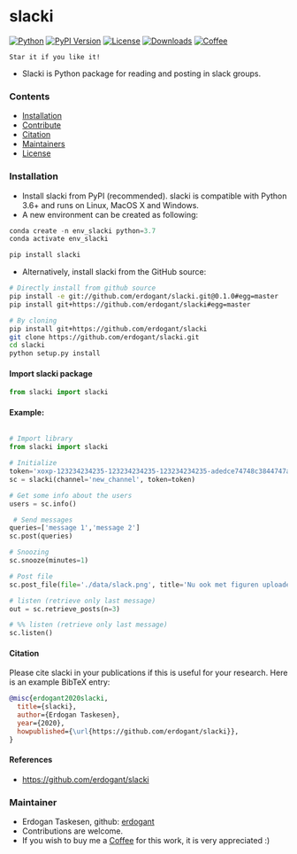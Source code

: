 # slacki

[![Python](https://img.shields.io/pypi/pyversions/slacki)](https://img.shields.io/pypi/pyversions/slacki)
[![PyPI Version](https://img.shields.io/pypi/v/slacki)](https://pypi.org/project/slacki/)
[![License](https://img.shields.io/badge/license-MIT-green.svg)](https://github.com/erdogant/slacki/blob/master/LICENSE)
[![Downloads](https://pepy.tech/badge/slacki/month)](https://pepy.tech/project/slacki/month)
[![Coffee](https://img.shields.io/badge/coffee-black-grey.svg)](https://erdogant.github.io/donate/?currency=USD&amount=5)

	Star it if you like it!

* Slacki is Python package for reading and posting in slack groups.

### Contents
- [Installation](#-installation)
- [Contribute](#-contribute)
- [Citation](#-citation)
- [Maintainers](#-maintainers)
- [License](#-copyright)

### Installation
* Install slacki from PyPI (recommended). slacki is compatible with Python 3.6+ and runs on Linux, MacOS X and Windows. 
* A new environment can be created as following:

```python
conda create -n env_slacki python=3.7
conda activate env_slacki
```

```bash
pip install slacki
```

* Alternatively, install slacki from the GitHub source:
```bash
# Directly install from github source
pip install -e git://github.com/erdogant/slacki.git@0.1.0#egg=master
pip install git+https://github.com/erdogant/slacki#egg=master

# By cloning
pip install git+https://github.com/erdogant/slacki
git clone https://github.com/erdogant/slacki.git
cd slacki
python setup.py install
```  

#### Import slacki package
```python
from slacki import slacki
```

#### Example:
```python

# Import library
from slacki import slacki

# Initialize
token='xoxp-123234234235-123234234235-123234234235-adedce74748c3844747aed48499bb'
sc = slacki(channel='new_channel', token=token)

# Get some info about the users
users = sc.info()

 # Send messages
queries=['message 1','message 2']
sc.post(queries)

# Snoozing
sc.snooze(minutes=1)

# Post file
sc.post_file(file='./data/slack.png', title='Nu ook met figuren uploaden :)')

# listen (retrieve only last message)
out = sc.retrieve_posts(n=3)

# %% listen (retrieve only last message)
sc.listen()

```


#### Citation
Please cite slacki in your publications if this is useful for your research. Here is an example BibTeX entry:
```BibTeX
@misc{erdogant2020slacki,
  title={slacki},
  author={Erdogan Taskesen},
  year={2020},
  howpublished={\url{https://github.com/erdogant/slacki}},
}
```

#### References
* https://github.com/erdogant/slacki

### Maintainer
* Erdogan Taskesen, github: [erdogant](https://github.com/erdogant)
* Contributions are welcome.
* If you wish to buy me a <a href="https://erdogant.github.io/donate/?currency=USD&amount=5">Coffee</a> for this work, it is very appreciated :)
